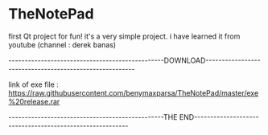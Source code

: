 # TheNotePad
first Qt project for fun!
it's a very simple project.
i have learned it from youtube (channel : derek banas)

------------------------------------------------DOWNLOAD--------------------------------------------------------


link of exe file : https://raw.githubusercontent.com/benymaxparsa/TheNotePad/master/exe%20release.rar


------------------------------------------------THE END---------------------------------------------------------
